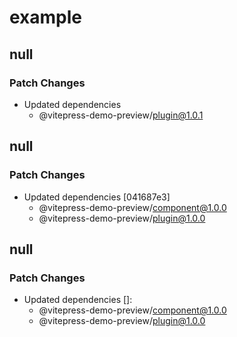 # example

## null

### Patch Changes

- Updated dependencies
  - @vitepress-demo-preview/plugin@1.0.1

## null

### Patch Changes

- Updated dependencies [041687e3]
  - @vitepress-demo-preview/component@1.0.0
  - @vitepress-demo-preview/plugin@1.0.0

## null

### Patch Changes

- Updated dependencies []:
  - @vitepress-demo-preview/component@1.0.0
  - @vitepress-demo-preview/plugin@1.0.0
